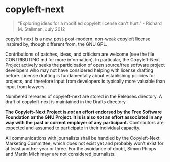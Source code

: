 # copyleft-next #

> "Exploring ideas for a modified copyleft license can't hurt."
    - Richard M. Stallman, July 2012

copyleft-next is a new, post-post-modern, non-weak copyleft license
inspired by, though different from, the GNU GPL.

Contributions of patches, ideas, and criticism are welcome (see the file
CONTRIBUTING.md for more information).  In particular, the Copyleft-Next
Project actively seeks the participation of open source/free software
project developers who may not have considered helping with license
drafting before. License drafting is fundamentally about establishing
policies for projects, and therefore input from developers is typically
more valuable than input from lawyers.

Numbered releases of copyleft-next are stored in the Releases directory. A
draft of copyleft-next is maintained in the Drafts directory.

**The Copyleft-Next Project is *not* an effort endorsed by the Free
Software Foundation or the GNU Project. It is is also *not* an effort
associated in any way with the past or current employer of any participant.**
Contributors are expected and assumed to participate in their individual
capacity.

All communications with journalists shall be handled by the Copyleft-Next
Marketing Committee, which does not exist yet and probably won't exist for
at least another year or three. For the avoidance of doubt, Simon Phipps
and Martin Michlmayr are not considered journalists.

